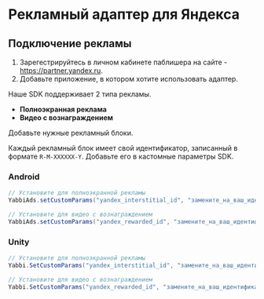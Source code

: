 # Рекламный адаптер для Яндекса

## Подключение рекламы
1. Зарегестрируйтесь в личном кабинете паблишера на сайте - <a href="https://partner.yandex.ru" target="_blank">https://partner.yandex.ru</a>.
2. Добавьте приложение, в котором хотите использовать адаптер.

Наше SDK поддерживает 2 типа рекламы.
* **Полноэкранная реклама**
* **Видео с вознаграждением**

Добавьте нужные рекламный блоки.

Каждый рекламный блок имеет свой идентификатор, записанный в формате `R-M-XXXXXX-Y`.
Добавьте его в кастомные параметры SDK.

### Android
```java
// Установите для полноэкранной рекламы
YabbiAds.setCustomParams("yandex_interstitial_id", "замените_на_ваш_идентификатор");

// Установите для видео с вознаграждением
YabbiAds.setCustomParams("yandex_rewarded_id", "замените_на_ваш_идентификатор");
```

### Unity
```c#
// Установите для полноэкранной рекламы
Yabbi.SetCustomParams("yandex_interstitial_id", "замените_на_ваш_идентификатор");

// Установите для видео с вознаграждением
Yabbi.SetCustomParams("yandex_rewarded_id", "замените_на_ваш_идентификатор");
```
